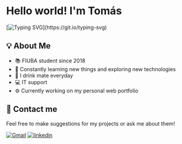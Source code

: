 
# Hello world! I'm Tomás

[![Typing SVG](https://readme-typing-svg.herokuapp.com?color=%23732A70&vCenter=true&lines=Argentinian+software+developer.;Computer+Science+student.;Universidad+de+Buenos+Aires.)](https://git.io/typing-svg)


## 💡 About Me
* 📚 FIUBA student since 2018
* 🧠 Constantly learning new things and exploring new technologies
* 🧉 I drink mate everyday
* 💻 IT support
* ⚙ Currently working on my personal web portfolio




## 💬 Contact me

Feel free to make suggestions for my projects or ask me about them!

[![Gmail](https://img.shields.io/badge/Gmail-D14836?style=for-the-badge&logo=gmail&logoColor=white)](mailto:iglesiastomas99@gmail.com)
[![linkedin](https://img.shields.io/badge/linkedin-0A66C2?style=for-the-badge&logo=linkedin&logoColor=white)](https://www.linkedin.com/in/tomas-iglesias99/)

